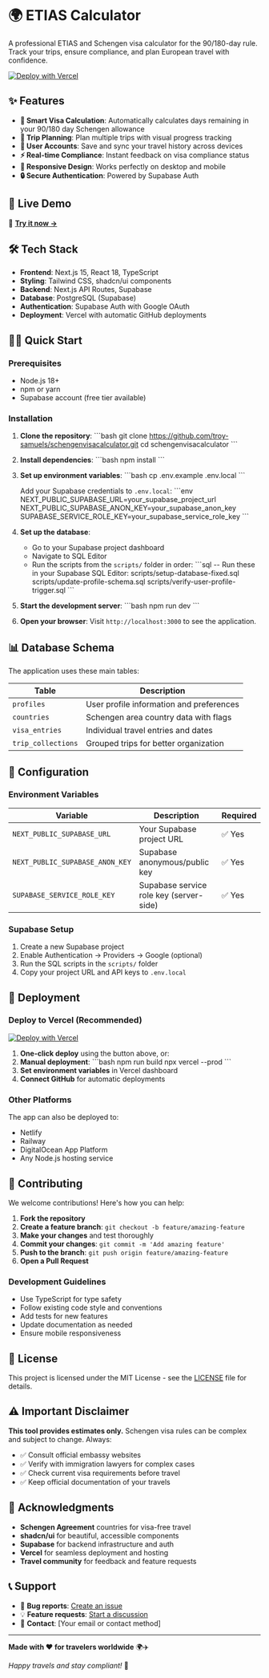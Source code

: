 # 🌍 ETIAS Calculator

A professional ETIAS and Schengen visa calculator for the 90/180-day rule. Track your trips, ensure compliance, and plan European travel with confidence.

[![Deploy with Vercel](https://vercel.com/button)](https://vercel.com/new/clone?repository-url=https://github.com/troy-samuels/schengenvisacalculator)

## ✨ Features

- **🧮 Smart Visa Calculation**: Automatically calculates days remaining in your 90/180 day Schengen allowance
- **📅 Trip Planning**: Plan multiple trips with visual progress tracking
- **👤 User Accounts**: Save and sync your travel history across devices
- **⚡ Real-time Compliance**: Instant feedback on visa compliance status
- **📱 Responsive Design**: Works perfectly on desktop and mobile
- **🔒 Secure Authentication**: Powered by Supabase Auth

## 🎯 Live Demo

🔗 **[Try it now →](https://etiascalculator.com)**

## 🛠️ Tech Stack

- **Frontend**: Next.js 15, React 18, TypeScript
- **Styling**: Tailwind CSS, shadcn/ui components
- **Backend**: Next.js API Routes, Supabase
- **Database**: PostgreSQL (Supabase)
- **Authentication**: Supabase Auth with Google OAuth
- **Deployment**: Vercel with automatic GitHub deployments

## 🏃‍♂️ Quick Start

### Prerequisites

- Node.js 18+ 
- npm or yarn
- Supabase account (free tier available)

### Installation

1. **Clone the repository**:
   \`\`\`bash
   git clone https://github.com/troy-samuels/schengenvisacalculator.git
   cd schengenvisacalculator
   \`\`\`

2. **Install dependencies**:
   \`\`\`bash
   npm install
   \`\`\`

3. **Set up environment variables**:
   \`\`\`bash
   cp .env.example .env.local
   \`\`\`
   
   Add your Supabase credentials to `.env.local`:
   \`\`\`env
   NEXT_PUBLIC_SUPABASE_URL=your_supabase_project_url
   NEXT_PUBLIC_SUPABASE_ANON_KEY=your_supabase_anon_key
   SUPABASE_SERVICE_ROLE_KEY=your_supabase_service_role_key
   \`\`\`

4. **Set up the database**:
   - Go to your Supabase project dashboard
   - Navigate to SQL Editor
   - Run the scripts from the `scripts/` folder in order:
     \`\`\`sql
     -- Run these in your Supabase SQL Editor:
     scripts/setup-database-fixed.sql
     scripts/update-profile-schema.sql
     scripts/verify-user-profile-trigger.sql
     \`\`\`

5. **Start the development server**:
   \`\`\`bash
   npm run dev
   \`\`\`

6. **Open your browser**:
   Visit `http://localhost:3000` to see the application.

## 📊 Database Schema

The application uses these main tables:

| Table | Description |
|-------|-------------|
| `profiles` | User profile information and preferences |
| `countries` | Schengen area country data with flags |
| `visa_entries` | Individual travel entries and dates |
| `trip_collections` | Grouped trips for better organization |

## 🔧 Configuration

### Environment Variables

| Variable | Description | Required |
|----------|-------------|----------|
| `NEXT_PUBLIC_SUPABASE_URL` | Your Supabase project URL | ✅ Yes |
| `NEXT_PUBLIC_SUPABASE_ANON_KEY` | Supabase anonymous/public key | ✅ Yes |
| `SUPABASE_SERVICE_ROLE_KEY` | Supabase service role key (server-side) | ✅ Yes |

### Supabase Setup

1. Create a new Supabase project
2. Enable Authentication → Providers → Google (optional)
3. Run the SQL scripts in the `scripts/` folder
4. Copy your project URL and API keys to `.env.local`

## 🚀 Deployment

### Deploy to Vercel (Recommended)

[![Deploy with Vercel](https://vercel.com/button)](https://vercel.com/new/clone?repository-url=https://github.com/troy-samuels/schengenvisacalculator)

1. **One-click deploy** using the button above, or:
2. **Manual deployment**:
   \`\`\`bash
   npm run build
   npx vercel --prod
   \`\`\`
3. **Set environment variables** in Vercel dashboard
4. **Connect GitHub** for automatic deployments

### Other Platforms

The app can also be deployed to:
- Netlify
- Railway
- DigitalOcean App Platform
- Any Node.js hosting service

## 🤝 Contributing

We welcome contributions! Here's how you can help:

1. **Fork the repository**
2. **Create a feature branch**: `git checkout -b feature/amazing-feature`
3. **Make your changes** and test thoroughly
4. **Commit your changes**: `git commit -m 'Add amazing feature'`
5. **Push to the branch**: `git push origin feature/amazing-feature`
6. **Open a Pull Request**

### Development Guidelines

- Use TypeScript for type safety
- Follow existing code style and conventions
- Add tests for new features
- Update documentation as needed
- Ensure mobile responsiveness

## 📝 License

This project is licensed under the MIT License - see the [LICENSE](LICENSE) file for details.

## ⚠️ Important Disclaimer

**This tool provides estimates only.** Schengen visa rules can be complex and subject to change. Always:

- ✅ Consult official embassy websites
- ✅ Verify with immigration lawyers for complex cases
- ✅ Check current visa requirements before travel
- ✅ Keep official documentation of your travels

## 🙏 Acknowledgments

- **Schengen Agreement** countries for visa-free travel
- **shadcn/ui** for beautiful, accessible components
- **Supabase** for backend infrastructure and auth
- **Vercel** for seamless deployment and hosting
- **Travel community** for feedback and feature requests

## 📞 Support

- 🐛 **Bug reports**: [Create an issue](https://github.com/troy-samuels/schengenvisacalculator/issues)
- 💡 **Feature requests**: [Start a discussion](https://github.com/troy-samuels/schengenvisacalculator/discussions)
- 📧 **Contact**: [Your email or contact method]

---

**Made with ❤️ for travelers worldwide** 🌍✈️

*Happy travels and stay compliant!* 🎒
